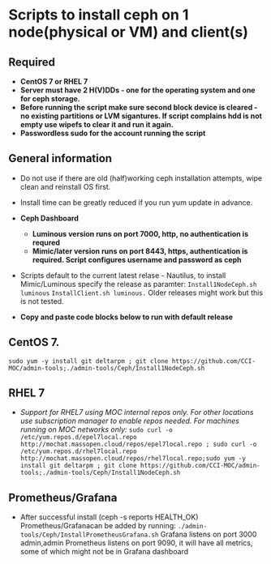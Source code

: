 # Scripts to install ceph on 1 node(physical or VM) and client(s)
## Required
* **CentOS 7 or RHEL 7**
* **Server must have 2 H(V)DDs - one for the operating system and one for ceph storage.**
* **Before running the script make sure second block device is cleared - no existing partitions or LVM sigantures. If script complains hdd is not empty use wipefs to clear it and run it again.**
* **Passwordless sudo for the account running the script**

## General information
* Do not use if there are old (half)working ceph installation attempts, wipe clean and reinstall OS first.
* Install time can be greatly reduced if you run yum update in advance. 
* **Ceph Dashboard**
  - **Luminous version runs on port 7000, http, no authentication is requred**
  - **Mimic/later version runs on port 8443, https, authentication is required. Script configures username and password as ceph**

* Scripts default to the current latest relase - Nautilus, to install Mimic/Luminous specify the release as paramter:
   ```Install1NodeCeph.sh luminous```
   ```InstallClient.sh luminous.```
Older releases might work but this is not tested.

* **Copy and paste code blocks below to run with default release**


## CentOS 7.
```sudo yum -y install git deltarpm ; git clone https://github.com/CCI-MOC/admin-tools;./admin-tools/Ceph/Install1NodeCeph.sh```

## RHEL 7
* *Support for RHEL7 using MOC internal repos only. For other locations use subscription manager to enable repos needed. For machines running on MOC networks only:* 
```sudo curl -o /etc/yum.repos.d/epel7local.repo http://mochat.massopen.cloud/repos/epel7local.repo ; sudo curl -o /etc/yum.repos.d/rhel7local.repo http://mochat.massopen.cloud/repos/rhel7local.repo;sudo yum -y install git deltarpm ; git clone https://github.com/CCI-MOC/admin-tools;./admin-tools/Ceph/Install1NodeCeph.sh```

## Prometheus/Grafana
* After successful install (ceph -s reports HEALTH_OK) Prometheus/Grafanacan be added by running:
```./admin-tools/Ceph/InstallPrometheusGrafana.sh```
Grafana listens on port 3000 admin,admin
Prometheus listens on port 9090, it will have all metrics, some of which might not be in Grafana dashboard
